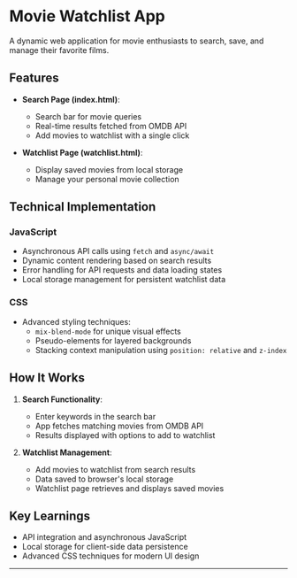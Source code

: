 # Movie Watchlist App

A dynamic web application for movie enthusiasts to search, save, and manage their favorite films.

## Features

- **Search Page (index.html)**: 
  - Search bar for movie queries
  - Real-time results fetched from OMDB API
  - Add movies to watchlist with a single click

- **Watchlist Page (watchlist.html)**:
  - Display saved movies from local storage
  - Manage your personal movie collection

## Technical Implementation

### JavaScript
- Asynchronous API calls using `fetch` and `async/await`
- Dynamic content rendering based on search results
- Error handling for API requests and data loading states
- Local storage management for persistent watchlist data

### CSS
- Advanced styling techniques:
  - `mix-blend-mode` for unique visual effects
  - Pseudo-elements for layered backgrounds
  - Stacking context manipulation using `position: relative` and `z-index`

## How It Works

1. **Search Functionality**: 
   - Enter keywords in the search bar
   - App fetches matching movies from OMDB API
   - Results displayed with options to add to watchlist

2. **Watchlist Management**:
   - Add movies to watchlist from search results
   - Data saved to browser's local storage
   - Watchlist page retrieves and displays saved movies

## Key Learnings

- API integration and asynchronous JavaScript
- Local storage for client-side data persistence
- Advanced CSS techniques for modern UI design

---


